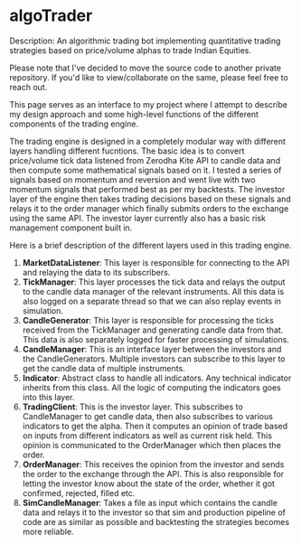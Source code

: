 # algoTrader

Description: An algorithmic trading bot implementing quantitative trading strategies based on price/volume alphas to trade Indian Equities.

Please note that I've decided to move the source code to another private repository. If you'd like to view/collaborate on the same, please feel free to reach out. 

This page serves as an interface to my project where I attempt to describe my design approach and some high-level functions of the different components of the trading engine. 

The trading engine is designed in a completely modular way with different layers handling different fucntions. The basic idea is to convert price/volume tick data listened from Zerodha Kite API to candle data and then compute some mathematical signals based on it. I tested a series of signals based on momentum and reversion and went live with two momentum signals that performed best as per my backtests. The investor layer of the engine then takes trading decisions based on these signals and relays it to the order manager which finally submits orders to the exchange using the same API. The investor layer currently also has a basic risk management component built in. 

Here is a brief description of the different layers used in this trading engine.

1. <b>MarketDataListener</b>: This layer is responsible for connecting to the API and relaying the data to its subscribers.
2. <b>TickManager</b>: This layer processes the tick data and relays the output to the candle data manager of the relevant instruments. All this data is also logged on a separate thread so that we can also replay events in simulation.
3. <b>CandleGenerator</b>: This layer is responsible for processing the ticks received from the TickManager and generating candle data from that. This data is also separately logged for faster processing of simulations.
4. <b>CandleManager</b>: This is an interface layer between the investors and the CandleGenerators. Multiple investors can subscribe to this layer to get the candle data of multiple instruments.
5. <b>Indicator</b>: Abstract class to handle all indicators. Any technical indicator inherits from this class. All the logic of computing the indicators goes into this layer.
6. <b>TradingClient</b>: This is the investor layer. This subscribes to CandleManager to get candle data, then also subscribes to various indicators to get the alpha. Then it computes an opinion of trade based on inputs from different indicators as well as current risk held. This opinion is communicated to the OrderManager which then places the order.
7. <b>OrderManager</b>: This receives the opinion from the investor and sends the order to the exchange through the API. This is also responsible for letting the investor know about the state of the order, whether it got confirmed, rejected, filled etc.
8. <b>SimCandleManager</b>: Takes a file as input which contains the candle data and relays it to the investor so that sim and production pipeline of code are as similar as possible and backtesting the strategies becomes more reliable.

